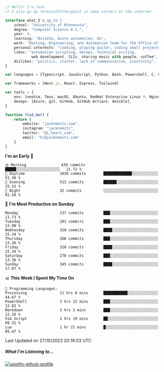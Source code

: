 ```typescript
// Hello! I'm Jack
// I also go by terminalPoltergeist in some corners of the internet

interface what_I'm_up_to {
    school: "University of Minnesota",
    degree: "Computer Science B.S.",
    year: 4,
    learning: "Ansible, Azure automation, Go",
    work: "Hosting, Engineering, and Automation team for the Office of Information Technology at UMN",
    personal-interests: "cooking, playing guitar, coding small projects",
    likes: "automation scripting, devops, technical writing,
            web development, CLIs, sharing music with people, coffee",
    dislikes: "politics, clutter, lack of communication, inactivity",
}

var languages = [Typescript, JavaScript, Python, Bash, Powershell, C, C++, HTML, CSS]

var frameworks = [Next.js, React, Express, Tailwind]

var tools = {
    env: [neoVim, Tmux, macOS, Ubuntu, RedHat Enterprise Linux 9, Nginx, DigitalOcean, Cloudflare],
    devops: [Azure, git, GitHub, GitHub Actions, Ansible],
}

function find_me() {
    return {
        website: "jacknemitz.com",
        instagram: "jacknemitz",
        twitter: "@i_heart_vim",
        email: "hi@jacknemitz.com"
    }
}
```

<!--START_SECTION:waka-->
**I'm an Early 🐤** 

```text
🌞 Morning                439 commits         █████░░░░░░░░░░░░░░░░░░░░   21.72 % 
🌆 Daytime                1038 commits        █████████████░░░░░░░░░░░░   51.36 % 
🌃 Evening                512 commits         ██████░░░░░░░░░░░░░░░░░░░   25.33 % 
🌙 Night                  32 commits          ░░░░░░░░░░░░░░░░░░░░░░░░░   01.58 % 
```
📅 **I'm Most Productive on Sunday** 

```text
Monday                   237 commits         ███░░░░░░░░░░░░░░░░░░░░░░   11.73 % 
Tuesday                  281 commits         ███░░░░░░░░░░░░░░░░░░░░░░   13.90 % 
Wednesday                310 commits         ████░░░░░░░░░░░░░░░░░░░░░   15.34 % 
Thursday                 268 commits         ███░░░░░░░░░░░░░░░░░░░░░░   13.26 % 
Friday                   310 commits         ████░░░░░░░░░░░░░░░░░░░░░   15.34 % 
Saturday                 270 commits         ███░░░░░░░░░░░░░░░░░░░░░░   13.36 % 
Sunday                   345 commits         ████░░░░░░░░░░░░░░░░░░░░░   17.07 % 
```


📊 **This Week I Spent My Time On** 

```text
💬 Programming Languages: 
Processing               11 hrs 8 mins       ███████████░░░░░░░░░░░░░░   44.67 % 
PowerShell               3 hrs 12 mins       ███░░░░░░░░░░░░░░░░░░░░░░   12.82 % 
Markdown                 3 hrs 3 mins        ███░░░░░░░░░░░░░░░░░░░░░░   12.26 % 
Vim Script               2 hrs 19 mins       ██░░░░░░░░░░░░░░░░░░░░░░░   09.31 % 
Lua                      1 hr 21 mins        █░░░░░░░░░░░░░░░░░░░░░░░░   05.47 % 
```


 Last Updated on 27/10/2023 20:19:03 UTC
<!--END_SECTION:waka-->

##### What I'm Listening to...

[![spotify-github-profile](https://spotify-github-profile.vercel.app/api/view?uid=jack.nemitz&cover_image=true&show_offline=true&bar_color=53b14f&bar_color_cover=false&background_color=121212FF)](https://spotify-github-profile.vercel.app/api/view?uid=jack.nemitz&redirect=true)

